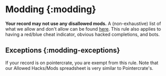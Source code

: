 # Modding {:modding}

**Your record may not use any disallowed mods.** A (non-exhaustive) list of what we allow and don't allow can be found [here](https://docs.google.com/spreadsheets/d/1M4vXMxHcYwtstB6SD9r4lPFotUXhz3IL9D_3JX8tjyE). This rule also applies to having a red/blue cheat indicator, obvious hacked completions, and bots.

## Exceptions {:modding-exceptions}
If your record is on pointercrate, you are exempt from this rule. Note that our Allowed Hacks/Mods spreadsheet is very similar to Pointercrate's.
